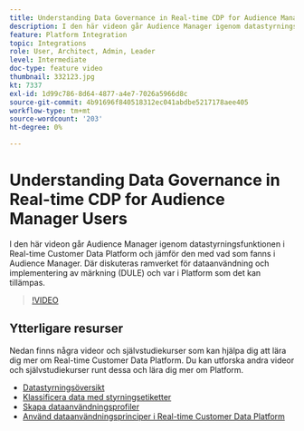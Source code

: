 ```yaml
---
title: Understanding Data Governance in Real-time CDP for Audience Manager Users
description: I den här videon går Audience Manager igenom datastyrningsfunktionen i Real-time Customer Data Platform och jämför den med vad som fanns i Audience Manager. Där diskuteras ramverket för dataanvändning och implementering av märkning (DULE) och var i Platform som det kan tillämpas.
feature: Platform Integration
topic: Integrations
role: User, Architect, Admin, Leader
level: Intermediate
doc-type: feature video
thumbnail: 332123.jpg
kt: 7337
exl-id: 1d99c786-8d64-4877-a4e7-7026a5966d8c
source-git-commit: 4b91696f840518312ec041abdbe5217178aee405
workflow-type: tm+mt
source-wordcount: '203'
ht-degree: 0%

---
```


# Understanding Data Governance in Real-time CDP for Audience Manager Users

I den här videon går Audience Manager igenom datastyrningsfunktionen i Real-time Customer Data Platform och jämför den med vad som fanns i Audience Manager. Där diskuteras ramverket för dataanvändning och implementering av märkning (DULE) och var i Platform som det kan tillämpas.

>[!VIDEO](https://video.tv.adobe.com/v/332123/?quality=12&learn=on)

## Ytterligare resurser

Nedan finns några videor och självstudiekurser som kan hjälpa dig att lära dig mer om Real-time Customer Data Platform. Du kan utforska andra videor och självstudiekurser runt dessa och lära dig mer om Platform.

* [Datastyrningsöversikt](https://experienceleague.adobe.com/docs/platform-learn/tutorials/data-governance/understanding-data-governance.html?lang=en#data-governance)
* [Klassificera data med styrningsetiketter](https://experienceleague.adobe.com/docs/platform-learn/tutorials/data-governance/classify-data-using-governance-labels.html?lang=en#data-governance)
* [Skapa dataanvändningsprofiler](https://experienceleague.adobe.com/docs/platform-learn/tutorials/data-governance/create-data-usage-policies.html?lang=en#data-governance)
* [Använd dataanvändningsprinciper i Real-time Customer Data Platform](https://experienceleague.adobe.com/docs/platform-learn/tutorials/data-governance/enforce-data-usage-policies-in-real-time-cdp.html?lang=en#data-governance)
